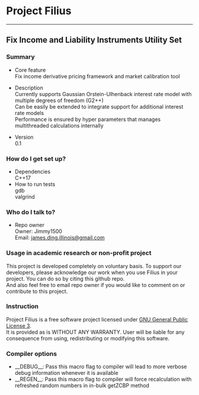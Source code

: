 # Project Filius #
----

## Fix Income and Liability Instruments Utility Set ##

### Summary ###

* Core feature  
	Fix income derivative pricing framework and market calibration tool

* Description  
    Currently supports Gaussian Orstein-Ulhenback interest rate model with multiple degrees of freedom (G2++)  
    Can be easily be extended to integrate support for additional interest rate models  
    Performance is ensured by hyper parameters that manages multithreaded calculations internally 

* Version  
	0.1

### How do I get set up? ###

* Dependencies  
    C++17
* How to run tests  
    gdb  
    valgrind

### Who do I talk to? ###

* Repo owner  
	Owner: Jimmy1500  
    Email: james.ding.illinois@gmail.com

### Usage in academic research or non-profit project ###

This project is developed completely on voluntary basis.
To support our developers, please acknowledge our work when you use Filius in your project.
You can do so by citing this github repo.  
And also feel free to email repo owner if you would like to comment on or contribute to this project.

### Instruction ###

Project Filius is a free software project licensed under [GNU General Public License 3](LICENSE).  
It is provided as is WITHOUT ANY WARRANTY.
User will be liable for any consequence from using, redistributing or modifying this software.

### Compiler options ###
* \_\_DEBUG\_\_: Pass this macro flag to compiler will lead to more verbose debug information whenever it is available
* \_\_REGEN\_\_: Pass this macro flag to compiler will force recalculation with refreshed random numbers in in-bulk getZCBP method
